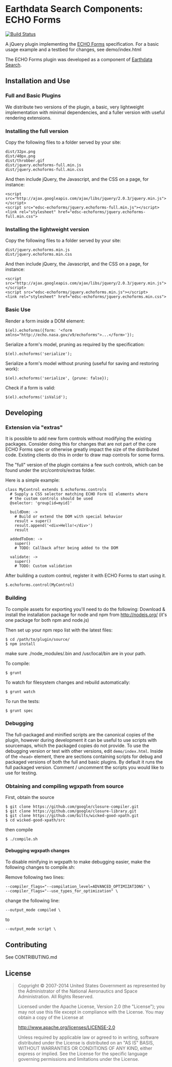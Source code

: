 <h1>Earthdata Search Components:<br>ECHO Forms</h1>

[![Build Status](https://travis-ci.org/nasa/edsc-echoforms.svg?branch=master)](https://travis-ci.org/nasa/edsc-echoforms)

A jQuery plugin implementing the
[ECHO Forms](https://earthdata.nasa.gov/files/ECHO_Forms_Specification_0.pdf)
specification. For a basic usage example and a testbed for changes,
see demo/index.html

The ECHO Forms plugin was developed as a component of
[Earthdata Search](https://github.com/nasa/earthdata-search).

## Installation and Use

### Full and Basic Plugins

We distribute two versions of the plugin, a basic, very lightweight
implementation with minimal dependencies, and a fuller version with
useful rendering extensions.

### Installing the full version

Copy the following files to a folder served by your site:

    dist/32px.png
    dist/40px.png
    dist/throbber.gif
    dist/jquery.echoforms-full.min.js
    dist/jquery.echoforms-full.min.css

And then include jQuery, the Javascript, and the CSS on a page, for instance:

    <script src="http://ajax.googleapis.com/ajax/libs/jquery/2.0.3/jquery.min.js"></script>
    <script src="edsc-echoforms/jquery.echoforms-full.min.js"></script>
    <link rel="stylesheet" href="edsc-echoforms/jquery.echoforms-full.min.css">

### Installing the lightweight version

Copy the following files to a folder served by your site:

    dist/jquery.echoforms.min.js
    dist/jquery.echoforms.min.css

And then include jQuery, the Javascript, and the CSS on a page, for instance:

    <script src="http://ajax.googleapis.com/ajax/libs/jquery/2.0.3/jquery.min.js"></script>
    <script src="edsc-echoforms/jquery.echoforms.min.js"></script>
    <link rel="stylesheet" href="edsc-echoforms/jquery.echoforms.min.css">

### Basic Use

Render a form inside a DOM element:

    $(el).echoforms({form: '<form xmlns="http://echo.nasa.gov/v9/echoforms">...</form>'});

Serialize a form's model, pruning as required by the specification:

    $(el).echoforms('serialize');

Serialize a form's model without pruning (useful for saving and restoring work):

    $(el).echoforms('serialize', {prune: false});

Check if a form is valid:

    $(el).echoforms('isValid');

## Developing

### Extension via "extras"

It is possible to add new form controls without modifying the existing packages.
Consider doing this for changes that are not part of the core ECHO Forms spec
or otherwise greatly impact the size of the distributed code. Existing clients
do this in order to draw map controls for some forms.

The "full" version of the plugin contains a few such controls, which can
be found under the src/controls/extras folder.

Here is a simple example:

    class MyControl extends $.echoforms.controls
      # Supply a CSS selector matching ECHO Form UI elements where
      # the custom controls should be used
      @selector: 'group[id=myid]'

      buildDom: ->
        # Build or extend the DOM with special behavior
        result = super()
        result.append('<div>Hello!</div>')
        result

      addedToDom: ->
        super()
        # TODO: Callback after being added to the DOM

      validate: ->
        super()
        # TODO: Custom validation

After building a custom control, register it with ECHO Forms to start using it.

    $.echoforms.control(MyControl)

### Building

To compile assets for exporting you'll need to do the following:
Download & install the installation package for node and npm from http://nodejs.org/ (it's one package for both npm and node.js)

Then set up your npm repo list with the latest files:

    $ cd /path/to/plugin/source/
    $ npm install

make sure ./node_modules/.bin and /usr/local/bin are in your path.

To compile:

    $ grunt

To watch for filesystem changes and rebuild automatically:

    $ grunt watch

To run the tests:

    $ grunt spec

### Debugging

The full-packaged and minified scripts are the canonical copies of the plugin,
however during development it can be useful to use scripts with sourcemaps,
which the packaged copies do not provide. To use the debugging version or
test with other versions, edit `demo/index.html`. Inside of the `<head>`
element, there are sections containing scripts for debug and packaged versions
of both the full and basic plugins. By default it runs the full packaged
version. Comment / uncomment the scripts you would like to use for testing.

### Obtaining and compiling wgxpath from source

First, obtain the source

    $ git clone https://github.com/google/closure-compiler.git
    $ git clone https://github.com/google/closure-library.git
    $ git clone https://github.com/bilts/wicked-good-xpath.git
    $ cd wicked-good-xpath/src

then compile

    $ ./compile.sh

#### Debugging wgxpath changes

To disable minifying in wgxpath to make debugging easier, make the following changes to compile.sh:

Remove following two lines:

    --compiler_flags="--compilation_level=ADVANCED_OPTIMIZATIONS" \
    --compiler_flags="--use_types_for_optimization" \

change the following line:

    --output_mode compiled \

to

    --output_mode script \

## Contributing

See CONTRIBUTING.md

## License

> Copyright © 2007-2014 United States Government as represented by the Administrator of the National Aeronautics and Space Administration. All Rights Reserved.
>
> Licensed under the Apache License, Version 2.0 (the "License"); you may not use this file except in compliance with the License.
> You may obtain a copy of the License at
>
>    http://www.apache.org/licenses/LICENSE-2.0
>
>Unless required by applicable law or agreed to in writing, software distributed under the License is distributed on an "AS IS" BASIS,
>WITHOUT WARRANTIES OR CONDITIONS OF ANY KIND, either express or implied. See the License for the specific language governing permissions and limitations under the License.
